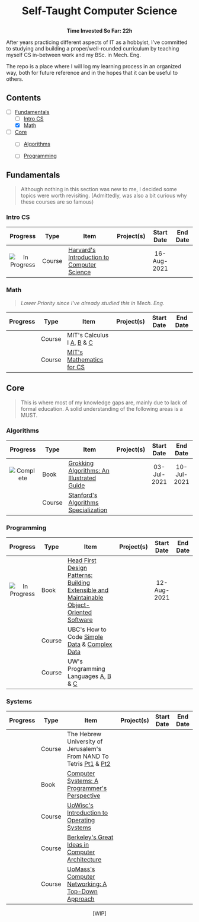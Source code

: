   # <p align="center">Self-Taught Computer Science</p>
  <p align="center"><b>Time Invested So Far: 22h</b></p> 
  
After years practicing different aspects of IT as a hobbyist, I've committed to studying and building a proper/well-rounded curriculum by teaching myself CS in-between work and my BSc. in Mech. Eng.

The repo is a place where I will log my learning process in an organized way, both for future reference and in the hopes that it can be useful to others.

## Contents

- [ ] [Fundamentals](#fundamentals)
  - [ ] [Intro CS](#intro-cs)
  - [X] [Math](#math)
- [ ] [Core](#core)
  - [ ] [Algorithms](#algorithms)
  - [ ] [Programming](#programming)


## Fundamentals
>Although nothing in this section was new to me, I decided some topics were worth revisiting. (Admittedly, was also a bit curious why these courses are so famous)

### Intro CS
| Progress | Type | Item | Project(s) | Start Date | End Date |
| :------: | ------ | ------ | ------------ | :-------: | :-------: |
|![In Progress](https://image.flaticon.com/icons/png/24/189/189792.png)| Course | [Harvard's Introduction to Computer Science](https://www.edx.org/course/introduction-computer-science-harvardx-cs50x)|  |16-Aug-2021||

### Math
>*Lower Priority since I've already studied this in Mech. Eng.*
>
| Progress | Type | Item | Project(s) | Start Date | End Date |
| :------: | ------ | ------ | ------------ | :-------: | :-------: |
|| Course| MIT's Calculus I [A](https://openlearninglibrary.mit.edu/courses/course-v1:MITx+18.01.1x+2T2019/about), [B](https://openlearninglibrary.mit.edu/courses/course-v1:MITx+18.01.2x+3T2019/about) & [C](https://openlearninglibrary.mit.edu/courses/course-v1:MITx+18.01.3x+1T2020/about)|  |||
|| Course| [MIT's Mathematics for CS](https://openlearninglibrary.mit.edu/courses/course-v1:OCW+6.042J+2T2019/about)|  |||


## Core
>This is where most of my knowledge gaps are, mainly due to lack of formal education. A solid understanding of the following areas is a MUST.

### Algorithms
| Progress | Type | Item | Project(s) | Start Date | End Date |
| :------: | ------ | ------ | ------------ | :-------: | :-------: |
|![Complete](https://image.flaticon.com/icons/png/24/190/190411.png)| Book| [Grokking Algorithms: An Illustrated Guide](https://www.amazon.com/Grokking-Algorithms-illustrated-programmers-curious/dp/1617292230)|  |03-Jul-2021|10-Jul-2021|
|| Course| [Stanford's Algorithms Specialization](https://www.coursera.org/specializations/algorithms)|  |||

### Programming
| Progress | Type | Item | Project(s) | Start Date | End Date |
| :------: | ------ | ------ | ------------ | :-------: | :-------: |
|![In Progress](https://image.flaticon.com/icons/png/24/189/189792.png)| Book| [Head First Design Patterns: Building Extensible and Maintainable Object-Oriented Software](https://www.amazon.com/Head-First-Design-Patterns-Object-Oriented/dp/149207800X)|  |12-Aug-2021||
|| Course| UBC's How to Code [Simple Data](https://www.edx.org/course/how-to-code-simple-data) & [Complex Data](https://www.edx.org/course/how-to-code-complex-data)|  |||
|| Course| UW's Programming Languages [A](https://www.coursera.org/learn/programming-languages), [B](https://www.coursera.org/learn/programming-languages-part-b) & [C](https://www.coursera.org/learn/programming-languages-part-c)|  |||

### Systems
| Progress | Type | Item | Project(s) | Start Date | End Date |
| :------: | ------ | ------ | ------------ | :-------: | :-------: |
|| Course | The Hebrew University of Jerusalem's From NAND To Tetris [Pt1](https://www.coursera.org/course/nand2tetris1) & [Pt2](https://www.coursera.org/learn/nand2tetris2)|| ||
|| Book| [Computer Systems: A Programmer's Perspective](https://www.amazon.com/Computer-Systems-Programmers-Perspective-3rd/dp/013409266X) || ||
|| Course | [UoWisc's Introduction to Operating Systems](https://pages.cs.wisc.edu/~remzi/Classes/537/Spring2018/) || ||
|| Course | [Berkeley's Great Ideas in Computer Architecture](https://inst.eecs.berkeley.edu/~cs61c/su21/) || ||
|| Course | [UoMass's Computer Networking: A Top-Down Approach](http://gaia.cs.umass.edu/kurose_ross/online_lectures.htm) || ||

<p align="center">[WIP]</p>
